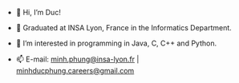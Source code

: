 - 👋 Hi, I’m Duc!

- 🌱 Graduated at INSA Lyon, France in the Informatics Department.
- 👀 I’m interested in programming in Java, C, C++ and Python.
- 📫 E-mail: minh.phung@insa-lyon.fr | minhducphung.careers@gmail.com

